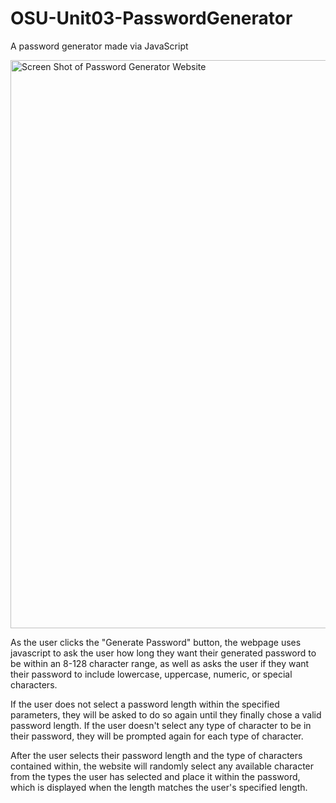 # OSU-Unit03-PasswordGenerator
A password generator made via JavaScript

<img width="909" alt="Screen Shot of Password Generator Website" src="https://user-images.githubusercontent.com/56305843/129405752-fc94510a-f13a-4dee-b7e0-875dfa8947a9.png">

As the user clicks the "Generate Password" button, the webpage uses javascript to ask the user how long they want their generated password to be within an 8-128 character range, as well as asks the user if they want their password to include lowercase, uppercase, numeric, or special characters. 

If the user does not select a password length within the specified parameters, they will be asked to do so again until they finally chose a valid password length. If the user doesn't select any type of character to be in their password, they will be prompted again for each type of character.

After the user selects their password length and the type of characters contained within, the website will randomly select any available character from the types the user has selected and place it within the password, which is displayed when the length matches the user's specified length.
